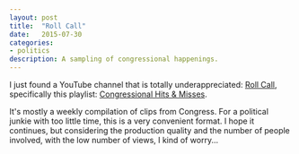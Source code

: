 ```yaml
---
layout: post
title:  "Roll Call"
date:   2015-07-30
categories:
- politics
description: A sampling of congressional happenings.
---
```


I just found a YouTube channel that is totally underappreciated: [Roll Call](https://www.youtube.com/channel/UCEpx2l9WZ3jyCCcCKheKi4g), specifically this playlist: [Congressional Hits & Misses](https://www.youtube.com/playlist?list=PL_sEtMR4aiVedkncmQi3eqkh31LpyFL1K).

It's mostly a weekly compilation of clips from Congress. For a political junkie with too little time, this is a very convenient format. I hope it continues, but considering the production quality and the number of people involved, with the low number of views, I kind of worry...
